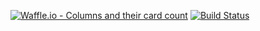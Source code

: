 [![Waffle.io - Columns and their card count](https://badge.waffle.io/hbellows/quantifiedSelfApi.svg?columns=all)](https://waffle.io/hbellows/quantifiedSelfApi)
[![Build Status](https://travis-ci.org/hbellows/rain_or_shine.svg?branch=master)](https://travis-ci.org/hbellows/quantifiedSelfApi)